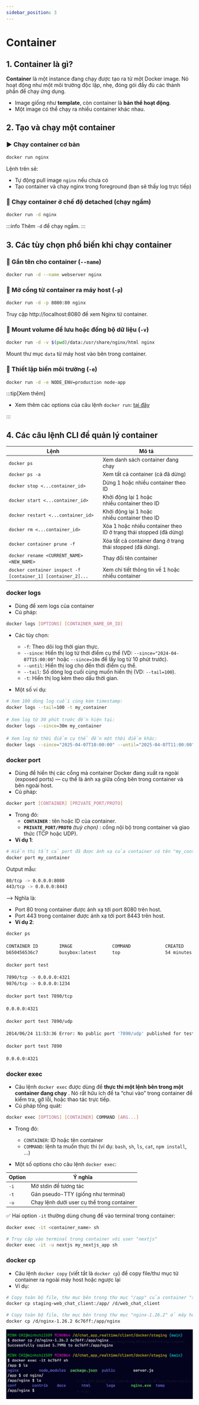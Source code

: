```yaml
---
sidebar_position: 3
---
```


# Container

## 1. Container là gì?

**Container** là một instance đang chạy được tạo ra từ một Docker image. Nó hoạt động như một môi trường độc lập, nhẹ, đóng gói đầy đủ các thành phần để chạy ứng dụng.

- Image giống như **template**, còn container là **bản thể hoạt động**.
- Một image có thể chạy ra nhiều container khác nhau.

## 2. Tạo và chạy một container

### ▶️ Chạy container cơ bản

```bash
docker run nginx
```

Lệnh trên sẽ:

- Tự động pull image `nginx` nếu chưa có
- Tạo container và chạy nginx trong foreground (bạn sẽ thấy log trực tiếp)

### 🚀 Chạy container ở chế độ detached (chạy ngầm)

```bash
docker run -d nginx
```

:::info
Thêm `-d` để chạy ngầm.
:::

## 3. Các tùy chọn phổ biến khi chạy container

### 📌 Gắn tên cho container (`--name`)

```bash
docker run -d --name webserver nginx
```

### 🔀 Mở cổng từ container ra máy host (`-p`)

```bash
docker run -d -p 8080:80 nginx
```

Truy cập http://localhost:8080 để xem Nginx từ container.

### 📁 Mount volume để lưu hoặc đồng bộ dữ liệu (`-v`)

```bash
docker run -d -v $(pwd)/data:/usr/share/nginx/html nginx
```

Mount thư mục `data` từ máy host vào bên trong container.

### 🌱 Thiết lập biến môi trường (`-e`)

```bash
docker run -d -e NODE_ENV=production node-app
```

:::tip[Xem thêm]

- Xem thêm các options của câu lệnh `docker run`: [tại đây](./reference/cli/docker-run)

:::

## 4. Các câu lệnh CLI để quản lý container

| Lệnh                                                         | Mô tả                                                             |
| ------------------------------------------------------------ | ----------------------------------------------------------------- |
| `docker ps`                                                  | Xem danh sách container đang chạy                                 |
| `docker ps -a`                                               | Xem tất cả container (cả đã dừng)                                 |
| `docker stop <...container_id>`                              | Dừng 1 hoặc nhiều container theo ID                               |
| `docker start <...container_id>`                             | Khởi động lại 1 hoặc nhiều container theo ID                      |
| `docker restart <...container_id>`                           | Khởi động lại 1 hoặc nhiều container theo ID                      |
| `docker rm <...container_id>`                                | Xóa 1 hoặc nhiều container theo ID ở trạng thái stopped (đã dừng) |
| `docker container prune -f`                                  | Xóa tất cả container đang ở trạng thái stopped (đã dừng).         |
| `docker rename <CURRENT_NAME> <NEW_NAME>`                    | Thay đổi tên container                                            |
| `docker container inspect -f [container_1] [container_2]...` | Xem chi tiết thông tin về 1 hoặc nhiều container                  |

### docker logs

- Dùng để xem logs của container
- Cú pháp:

```bash
docker logs [OPTIONS] [CONTAINER_NAME_OR_ID]
```

- Các tùy chọn:

  - `-f`: Theo dõi log thời gian thực.
  - `--since`: Hiển thị log từ thời điểm cụ thể (VD: `--since="2024-04-07T15:00:00"` hoặc `--since=10m` để lấy log từ 10 phút trước).
  - `--until`: Hiển thị log cho đến thời điểm cụ thể.
  - `--tail`: Số dòng log cuối cùng muốn hiển thị (VD: `--tail=100`).
  - `-t`: Hiển thị log kèm theo dấu thời gian.

- Một số ví dụ:

```bash
# Xem 100 dòng log cuối cùng kèm timestamp:
docker logs --tail=100 -t my_container

# Xem log từ 30 phút trước đến hiện tại:
docker logs --since=30m my_container

# Xem log từ thời điểm cụ thể đến một thời điểm khác:
docker logs --since="2025-04-07T10:00:00" --until="2025-04-07T11:00:00" my_container
```

### docker port

- Dùng để hiển thị các cổng mà container Docker đang xuất ra ngoài (exposed ports) — cụ thể là ánh xạ giữa cổng bên trong container và bên ngoài host.
- Cú pháp:

```bash
docker port [CONTAINER] [PRIVATE_PORT/PROTO]
```

- Trong đó:
  - **`CONTAINER`** : tên hoặc ID của container.
  - **`PRIVATE_PORT/PROTO`** _(tuỳ chọn)_ : cổng nội bộ trong container và giao thức (TCP hoặc UDP).
- **Ví dụ 1**:

```bash
# Hiển thị tất cả port đã được ánh xạ của container có tên "my_container":
docker port my_container
```

Output mẫu:

```bash
80/tcp -> 0.0.0.0:8080
443/tcp -> 0.0.0.0:8443
```

⟶ Nghĩa là:

- Port 80 trong container được ánh xạ tới port 8080 trên host.
- Port 443 trong container được ánh xạ tới port 8443 trên host.
- **Ví dụ 2**:

```bash
docker ps

CONTAINER ID        IMAGE               COMMAND             CREATED             STATUS              PORTS                                            NAMES
b650456536c7        busybox:latest      top                 54 minutes ago      Up 54 minutes       0.0.0.0:1234->9876/tcp, 0.0.0.0:4321->7890/tcp   test

docker port test

7890/tcp -> 0.0.0.0:4321
9876/tcp -> 0.0.0.0:1234

docker port test 7890/tcp

0.0.0.0:4321

docker port test 7890/udp

2014/06/24 11:53:36 Error: No public port '7890/udp' published for test

docker port test 7890

0.0.0.0:4321
```

### docker exec

- Câu lệnh `docker exec` được dùng để **thực thi một lệnh bên trong một container đang chạy** . Nó rất hữu ích để ta “chui vào” trong container để kiểm tra, gỡ lỗi, hoặc thao tác trực tiếp.
- Cú pháp tổng quát:

```bash
docker exec [OPTIONS] [CONTAINER] COMMAND [ARG...]
```

- Trong đó:

  - `CONTAINER`: ID hoặc tên container
  - `COMMAND`: lệnh ta muốn thực thi (ví dụ: `bash`, `sh`, `ls`, `cat`, `npm install`, ...)

- Một số options cho câu lệnh `docker exec`:

| Option | Ý nghĩa                                    |
| ------ | ------------------------------------------ |
| `-i`   | Mở stdin để tương tác                      |
| `-t`   | Gán pseudo-TTY (giống như terminal)        |
| `-u`   | Chạy lệnh dưới user cụ thể trong container |

✅ Hai option `-it` thường dùng chung để vào terminal trong container:

```bash
docker exec -it <container_name> sh
```

```bash
# Truy cập vào terminal trong container với user "nextjs"
docker exec -it -u nextjs my_nextjs_app sh
```

### docker cp

- Câu lệnh `docker copy` (viết tắt là `docker cp`) để copy file/thư mục từ container ra ngoài máy host hoặc ngược lại
- Ví dụ:

```bash
# Copy toàn bộ file, thư mục bên trong thư mục "/app" của container "staging-web_chat_client" vào trong thư mục "/d/web_chat_client" ở máy host nơi ta chạy lệnh docker cp
docker cp staging-web_chat_client:/app/ /d/web_chat_client
```

```bash
# Copy toàn bộ file, thư mục bên trong thư mục "nginx-1.26.2" ở máy host vào thư mục "nginx" ở container (minh họa ở ảnh bên dưới)
docker cp /d/nginx-1.26.2 6c76ff:/app/nginx
```

![1744043729641](image/docker-container/1744043729641.png)
